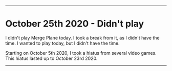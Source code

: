 
***

# October 25th 2020 - Didn't play

I didn't play Merge Plane today. I took a break from it, as I didn't have the time. I wanted to play today, but I didn't have the time.

Starting on October 5th 2020, I took a hiatus from several video games. This hiatus lasted up to October 23rd 2020.

***
